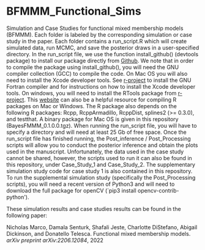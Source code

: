 # BFMMM_Functional_Sims
Simulation and Case Studies for functional mixed membership models (BFMMM). Each folder is labeled by the corresponding simulation or case study in the paper.
Each folder contains a run_script.R which will create simulated data, run MCMC, and save the posterior draws in a user-specified directory. In the run_script file, we use the function install_github() (devtools package) to install our package directly from [Github](https://github.com/ndmarco/BayesFMMM). We note that in order to compile the package using install_github(), you will need the GNU compiler collection (GCC) to compile the code. On Mac OS you will also need to install the Xcode developer tools. See [r-project](https://mac.r-project.org/tools/) to install the GNU Fortran compiler and for instructions on how to install the Xcode developer tools. On windows, you will need to install the RTools package from [r-project](https://cran.r-project.org/bin/windows/Rtools/). This [website](https://clanfear.github.io/CSSS508/docs/compiling.html)  can also be a helpful resource for compiling R packages on Mac or Windows. The R package also depends on the following R packages: Rcpp, RcppArmadillo, RcppDist, splines2 (>= 0.3.0), and testthat. A binary package for Mac OS is given in this repository (BayesFMMM_0.1.0.0.tgz). When running the run_script file, you will have to specify a directory and will need at least 25 Gb of free space. Once the run_script file has finished running, the Post_inference / Post_Processing scripts will allow you to conduct the posterior inference and obtain the plots used in the manuscript. Unfortunately, the data used in the case study cannot be shared, however, the scripts used to run it can also be found in this repository, under Case_Study_1 and Case_Study_2. The supplementary simulation study code for case study 1 is also contained in this repository. To run the supplemental simulation study (specifically the Post_Processing scripts), you will need a recent version of Python3 and will need to download the full package for openCV (`pip3 install opencv-contrib-python').

These simulation results and case studies results can be found in the following paper: 

Nicholas Marco, Damala Senturk, Shafali Jeste, Charlotte DiStefano, Abigail Dickinson, and Donatello Telesca. Functional mixed membership models. *arXiv preprint
arXiv:2206.12084*, 2022
